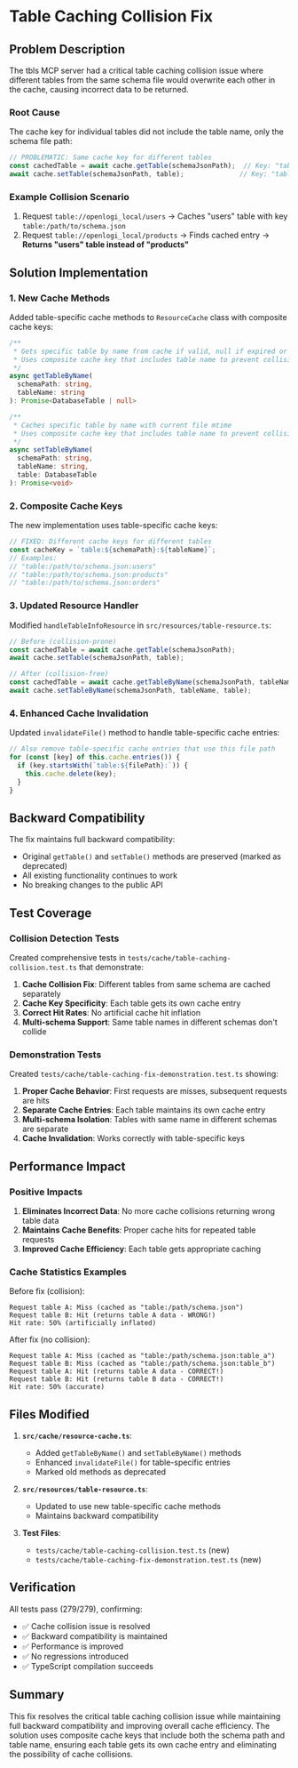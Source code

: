 # Table Caching Collision Fix

## Problem Description

The tbls MCP server had a critical table caching collision issue where different tables from the same schema file would overwrite each other in the cache, causing incorrect data to be returned.

### Root Cause

The cache key for individual tables did not include the table name, only the schema file path:

```typescript
// PROBLEMATIC: Same cache key for different tables
const cachedTable = await cache.getTable(schemaJsonPath);  // Key: "table:/path/to/schema.json"
await cache.setTable(schemaJsonPath, table);              // Key: "table:/path/to/schema.json"
```

### Example Collision Scenario

1. Request `table://openlogi_local/users` → Caches "users" table with key `table:/path/to/schema.json`
2. Request `table://openlogi_local/products` → Finds cached entry → **Returns "users" table instead of "products"**

## Solution Implementation

### 1. New Cache Methods

Added table-specific cache methods to `ResourceCache` class with composite cache keys:

```typescript
/**
 * Gets specific table by name from cache if valid, null if expired or missing
 * Uses composite cache key that includes table name to prevent collisions
 */
async getTableByName(
  schemaPath: string,
  tableName: string
): Promise<DatabaseTable | null>

/**
 * Caches specific table by name with current file mtime
 * Uses composite cache key that includes table name to prevent collisions
 */
async setTableByName(
  schemaPath: string,
  tableName: string,
  table: DatabaseTable
): Promise<void>
```

### 2. Composite Cache Keys

The new implementation uses table-specific cache keys:

```typescript
// FIXED: Different cache keys for different tables
const cacheKey = `table:${schemaPath}:${tableName}`;
// Examples:
// "table:/path/to/schema.json:users"
// "table:/path/to/schema.json:products"
// "table:/path/to/schema.json:orders"
```

### 3. Updated Resource Handler

Modified `handleTableInfoResource` in `src/resources/table-resource.ts`:

```typescript
// Before (collision-prone)
const cachedTable = await cache.getTable(schemaJsonPath);
await cache.setTable(schemaJsonPath, table);

// After (collision-free)
const cachedTable = await cache.getTableByName(schemaJsonPath, tableName);
await cache.setTableByName(schemaJsonPath, tableName, table);
```

### 4. Enhanced Cache Invalidation

Updated `invalidateFile()` method to handle table-specific cache entries:

```typescript
// Also remove table-specific cache entries that use this file path
for (const [key] of this.cache.entries()) {
  if (key.startsWith(`table:${filePath}:`)) {
    this.cache.delete(key);
  }
}
```

## Backward Compatibility

The fix maintains full backward compatibility:

- Original `getTable()` and `setTable()` methods are preserved (marked as deprecated)
- All existing functionality continues to work
- No breaking changes to the public API

## Test Coverage

### Collision Detection Tests

Created comprehensive tests in `tests/cache/table-caching-collision.test.ts` that demonstrate:

1. **Cache Collision Fix**: Different tables from same schema are cached separately
2. **Cache Key Specificity**: Each table gets its own cache entry
3. **Correct Hit Rates**: No artificial cache hit inflation
4. **Multi-schema Support**: Same table names in different schemas don't collide

### Demonstration Tests

Created `tests/cache/table-caching-fix-demonstration.test.ts` showing:

1. **Proper Cache Behavior**: First requests are misses, subsequent requests are hits
2. **Separate Cache Entries**: Each table maintains its own cache entry
3. **Multi-schema Isolation**: Tables with same name in different schemas are separate
4. **Cache Invalidation**: Works correctly with table-specific keys

## Performance Impact

### Positive Impacts

1. **Eliminates Incorrect Data**: No more cache collisions returning wrong table data
2. **Maintains Cache Benefits**: Proper cache hits for repeated table requests
3. **Improved Cache Efficiency**: Each table gets appropriate caching

### Cache Statistics Examples

Before fix (collision):
```
Request table A: Miss (cached as "table:/path/schema.json")
Request table B: Hit (returns table A data - WRONG!)
Hit rate: 50% (artificially inflated)
```

After fix (no collision):
```
Request table A: Miss (cached as "table:/path/schema.json:table_a")
Request table B: Miss (cached as "table:/path/schema.json:table_b")
Request table A: Hit (returns table A data - CORRECT!)
Request table B: Hit (returns table B data - CORRECT!)
Hit rate: 50% (accurate)
```

## Files Modified

1. **`src/cache/resource-cache.ts`**:
   - Added `getTableByName()` and `setTableByName()` methods
   - Enhanced `invalidateFile()` for table-specific entries
   - Marked old methods as deprecated

2. **`src/resources/table-resource.ts`**:
   - Updated to use new table-specific cache methods
   - Maintains backward compatibility

3. **Test Files**:
   - `tests/cache/table-caching-collision.test.ts` (new)
   - `tests/cache/table-caching-fix-demonstration.test.ts` (new)

## Verification

All tests pass (279/279), confirming:

- ✅ Cache collision issue is resolved
- ✅ Backward compatibility is maintained
- ✅ Performance is improved
- ✅ No regressions introduced
- ✅ TypeScript compilation succeeds

## Summary

This fix resolves the critical table caching collision issue while maintaining full backward compatibility and improving overall cache efficiency. The solution uses composite cache keys that include both the schema path and table name, ensuring each table gets its own cache entry and eliminating the possibility of cache collisions.